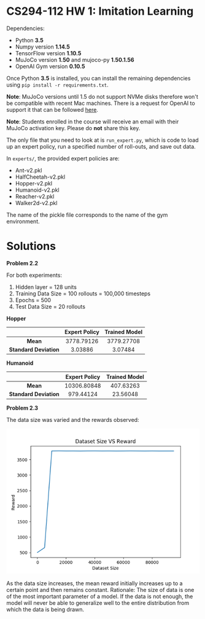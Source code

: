 # CS294-112 HW 1: Imitation Learning

Dependencies:
 * Python **3.5**
 * Numpy version **1.14.5**
 * TensorFlow version **1.10.5**
 * MuJoCo version **1.50** and mujoco-py **1.50.1.56**
 * OpenAI Gym version **0.10.5**

Once Python **3.5** is installed, you can install the remaining dependencies using `pip install -r requirements.txt`.

**Note**: MuJoCo versions until 1.5 do not support NVMe disks therefore won't be compatible with recent Mac machines.
There is a request for OpenAI to support it that can be followed [here](https://github.com/openai/gym/issues/638).

**Note**: Students enrolled in the course will receive an email with their MuJoCo activation key. Please do **not** share this key.

The only file that you need to look at is `run_expert.py`, which is code to load up an expert policy, run a specified number of roll-outs, and save out data.

In `experts/`, the provided expert policies are:
* Ant-v2.pkl
* HalfCheetah-v2.pkl
* Hopper-v2.pkl
* Humanoid-v2.pkl
* Reacher-v2.pkl
* Walker2d-v2.pkl

The name of the pickle file corresponds to the name of the gym environment.

# Solutions

**Problem 2.2**

For both experiments:

1. Hidden layer = 128 units
2. Training Data Size = 100 rollouts = 100,000 timesteps
3. Epochs = 500
4. Test Data Size = 20 rollouts

**Hopper**

|                        | Expert Policy | Trained Model |
| :--------------------: | :-----------: | :-----------: |
|        **Mean**        | 3778.79126   |  3779.27708   |
| **Standard Deviation** |   3.03886    |    3.07484    |

**Humanoid**

|                        | Expert Policy | Trained Model |
| :--------------------: | :-----------: | :-----------: |
|        **Mean**        |  10306.80848  |   407.63263   |
| **Standard Deviation** |   979.44124   |   23.56048    |



**Problem 2.3**

The data size was varied and the rewards observed:

![p2c](plots/a1_p2c.png)

As the data size increases, the mean reward initially increases up to a certain point and then remains constant. Rationale: The size of data is one of the most important parameter of a model. If the data is not enough, the model will never be able to generalize well to the entire distribution from which the data is being drawn.
